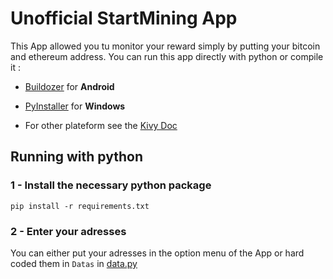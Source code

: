 # Unofficial StartMining App
This App allowed you tu monitor your reward simply by putting your bitcoin and ethereum address.
You can run this app directly with python or compile it :


* [Buildozer](https://buildozer.readthedocs.io/en/latest/installation.html) for **Android**

* [PyInstaller](https://pyinstaller.org/en/stable/installation.html) for **Windows**

* For other plateform see the [Kivy Doc](https://kivy.org/doc/stable/gettingstarted/packaging.html)


## Running with python

### 1 - Install the necessary python package
```
pip install -r requirements.txt
```

### 2 - Enter your adresses
You can either put your adresses in the option menu of the App or hard coded them in `Datas` in [data.py](/StartMiningApp/data.py)

